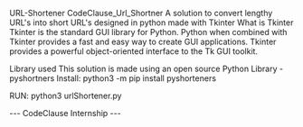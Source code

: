URL-Shortener
CodeClause_Url_Shortner A solution to convert lengthy URL's into short URL's designed in python made with Tkinter What is Tkinter Tkinter is the standard GUI library for Python. Python when combined with Tkinter provides a fast and easy way to create GUI applications. Tkinter provides a powerful object-oriented interface to the Tk GUI toolkit.

Library used This solution is made using an open source Python Library - pyshortners Install: python3 -m pip install pyshorteners

RUN: python3 urlShortener.py

--- CodeClause Internship ---
